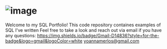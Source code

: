 # ![image](https://github.com/Yoanna-sql/SQL-Portfolio/assets/149388335/20f03633-c909-4aa9-98fe-f1972d3954fc)

Welcome to my SQL Portfolio! This code repository containes examples of SQL I've written
Feel free to take a look and reach out via email if you have any questions:
https://img.shields.io/badge/Gmail-D14836?style=for-the-badge&logo=gmail&logoColor=white 
yoannamerlos@gmail.com



